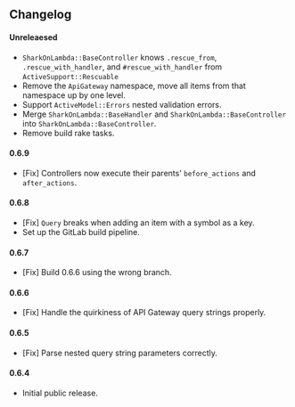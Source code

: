 ## Changelog

#### Unreleaesed

- `SharkOnLambda::BaseController` knows `.rescue_from`, `.rescue_with_handler`, and `#rescue_with_handler` from `ActiveSupport::Rescuable`
- Remove the `ApiGateway` namespace, move all items from that namespace up by one level.
- Support `ActiveModel::Errors` nested validation errors.
- Merge `SharkOnLambda::BaseHandler` and `SharkOnLambda::BaseController` into `SharkOnLambda::BaseController`.
- Remove build rake tasks.

#### 0.6.9

- [Fix] Controllers now execute their parents' `before_actions` and `after_actions`.

#### 0.6.8

- [Fix] `Query` breaks when adding an item with a symbol as a key.
- Set up the GitLab build pipeline.

#### 0.6.7

- [Fix] Build 0.6.6 using the wrong branch.

#### 0.6.6

- [Fix] Handle the quirkiness of API Gateway query strings properly.

#### 0.6.5

- [Fix] Parse nested query string parameters correctly.

#### 0.6.4

- Initial public release.
